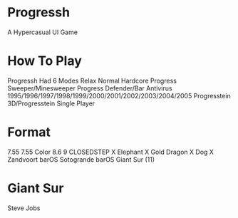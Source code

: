 # Progressh
A Hypercasual UI Game
# How To Play
Progressh Had 6 Modes
Relax
Normal
Hardcore
Progress Sweeper/Minesweeper
Progress Defender/Bar Antivirus 1995/1996/1997/1998/1999/2000/2001/2002/2003/2004/2005
Progresstein 3D/Progresstein Single Player
# Format
7.55
7.55 Color
8.6
9
CLOSEDSTEP
X Elephant
X Gold Dragon
X Dog
X Zandvoort
barOS Sotogrande
barOS Giant Sur (11)
# Giant Sur
Steve Jobs
